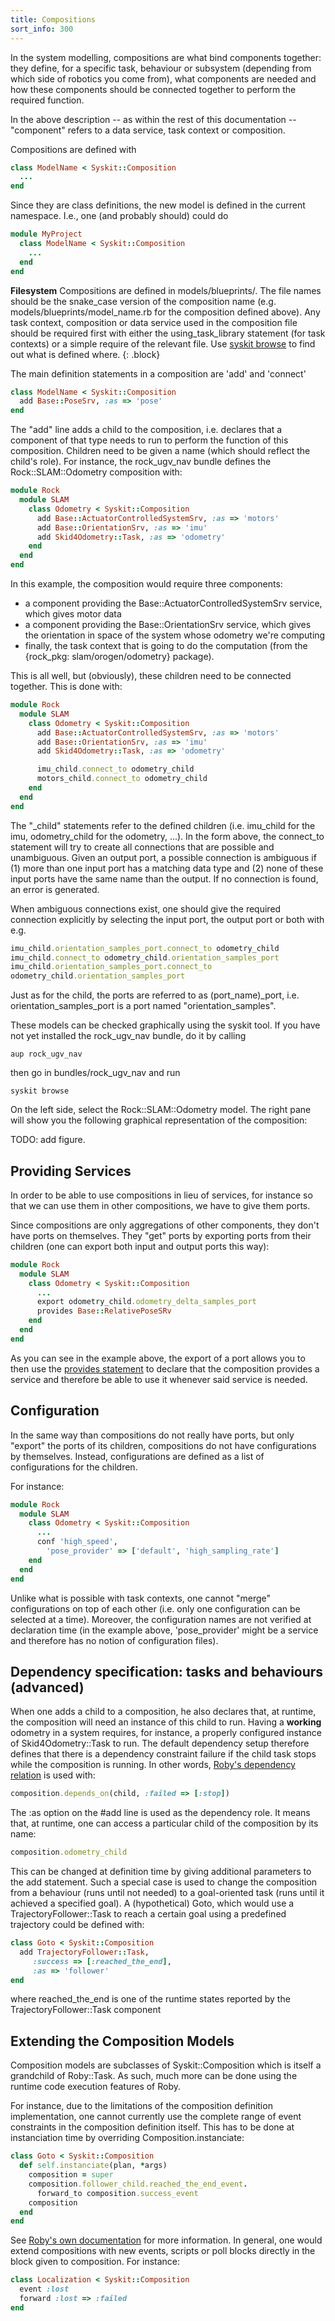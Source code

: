 ```yaml
---
title: Compositions
sort_info: 300
---
```


In the system modelling, compositions are what bind components together: they
define, for a specific task, behaviour or subsystem (depending from which side
of robotics you come from), what components are needed and how these components
should be connected together to perform the required function.

In the above description -- as within the rest of this documentation --
"component" refers to a data service, task context or composition.

Compositions are defined with

~~~ ruby
class ModelName < Syskit::Composition
  ...
end
~~~

Since they are class definitions, the new model is defined in the current
namespace. I.e., one (and probably should) could do

~~~ ruby
module MyProject
  class ModelName < Syskit::Composition
    ...
  end
end
~~~

__Filesystem__ Compositions are defined in models/blueprints/. The file
names should be the snake_case version of the composition name (e.g.
models/blueprints/model_name.rb for the composition defined above). Any task context,
composition or data service used in the composition file should be required first
with either the using_task_library statement (for task contexts) or a simple
require of the relevant file. Use [syskit browse](general_concept.html#browsing)
to find out what is defined where.
{: .block}

The main definition statements in a composition are 'add' and 'connect'

~~~ ruby
class ModelName < Syskit::Composition
  add Base::PoseSrv, :as => 'pose'
end
~~~

The "add" line adds a child to the composition, i.e. declares that a component
of that type needs to run to perform the function of this composition. Children
need to be given a name (which should reflect the child's role). For instance,
the rock_ugv_nav bundle defines the Rock::SLAM::Odometry composition with:

~~~ ruby
module Rock
  module SLAM
    class Odometry < Syskit::Composition
      add Base::ActuatorControlledSystemSrv, :as => 'motors'
      add Base::OrientationSrv, :as => 'imu'
      add Skid4Odometry::Task, :as => 'odometry'
    end
  end
end
~~~

In this example, the composition would require three components:

 * a component providing the Base::ActuatorControlledSystemSrv service, which gives
   motor data
 * a component providing the Base::OrientationSrv service, which gives the
   orientation in space of the system whose odometry we're computing
 * finally, the task context that is going to do the computation (from the
   {rock_pkg: slam/orogen/odometry} package).

This is all well, but (obviously), these children need to be connected together.
This is done with:

~~~ ruby
module Rock
  module SLAM
    class Odometry < Syskit::Composition
      add Base::ActuatorControlledSystemSrv, :as => 'motors'
      add Base::OrientationSrv, :as => 'imu'
      add Skid4Odometry::Task, :as => 'odometry'

      imu_child.connect_to odometry_child
      motors_child.connect_to odometry_child
    end
  end
end
~~~

The "_child" statements refer to the defined children (i.e. imu_child for the
imu, odometry_child for the odometry, ...). In the form above, the connect_to
statement will try to create all connections that are possible and unambiguous.
Given an output port, a possible connection is ambiguous if (1) more than one
input port has a matching data type and (2) none of these input ports have the
same name than the output. If no connection is found, an error is generated.

When ambiguous connections exist, one should give the required connection
explicitly by selecting the input port, the output port or both with e.g.

~~~ ruby
imu_child.orientation_samples_port.connect_to odometry_child
imu_child.connect_to odometry_child.orientation_samples_port
imu_child.orientation_samples_port.connect_to
odometry_child.orientation_samples_port
~~~

Just as for the child, the ports are referred to as (port_name)_port, i.e.
orientation_samples_port is a port named "orientation_samples".

These models can be checked graphically using the syskit tool. If you have not
yet installed the rock_ugv_nav bundle, do it by calling

~~~
aup rock_ugv_nav
~~~

then go in bundles/rock_ugv_nav and run

~~~
syskit browse
~~~

On the left side, select the Rock::SLAM::Odometry model. The right pane will
show you the following graphical representation of the composition:

TODO: add figure.

Providing Services
-----------------
In order to be able to use compositions in lieu of services, for instance so
that we can use them in other compositions, we have to give them ports.

Since compositions are only aggregations of other components, they don't have
ports on themselves. They "get" ports by exporting ports from their children
(one can export both input and output ports this way):

~~~ ruby
module Rock
  module SLAM
    class Odometry < Syskit::Composition
      ...
      export odometry_child.odometry_delta_samples_port
      provides Base::RelativePoseSRv
    end
  end
end
~~~

As you can see in the example above, the export of a port allows you to then use
the [provides statement](data_services.html#provides) to declare that the
composition provides a service and therefore be able to use it whenever said
service is needed.

Configuration
-------------
In the same way than compositions do not really have ports, but only "export"
the ports of its children, compositions do not have configurations by
themselves. Instead, configurations are defined as a list of configurations for
the children.

For instance:

~~~ ruby
module Rock
  module SLAM
    class Odometry < Syskit::Composition
      ...
      conf 'high_speed',
        'pose_provider' => ['default', 'high_sampling_rate']
    end
  end
end
~~~

Unlike what is possible with task contexts, one cannot "merge" configurations on
top of each other (i.e. only one configuration can be selected at a time).
Moreover, the configuration names are not verified at declaration time (in the
example above, 'pose_provider' might be a service and therefore has no notion of
configuration files).

Dependency specification: tasks and behaviours (advanced)
----------------------------------------------
When one adds a child to a composition, he also declares that, at runtime, the
composition will need an instance of this child to run. Having a __working__
odometry in a system requires, for instance, a properly configured instance of
Skid4Odometry::Task to run. The default dependency setup therefore defines that
there is a dependency constraint failure if the child task stops while the
composition is running. In other words, [Roby's dependency
relation](http://rock-robotics.org/api/tools/roby/task_relations/dependency.html) is
used with:

~~~ ruby
composition.depends_on(child, :failed => [:stop])
~~~

The :as option on the #add line is used as the dependency role. It means that,
at runtime, one can access a particular child of the composition by its name:

~~~ ruby
composition.odometry_child
~~~

This can be changed at definition time by giving additional parameters to the
add statement. Such a special case is used to change the composition from a
behaviour (runs until not needed) to a goal-oriented task (runs until it
achieved a specified goal). A (hypothetical) Goto, which would use a
TrajectoryFollower::Task to reach a certain goal using a predefined trajectory
could be defined with:

~~~ ruby
class Goto < Syskit::Composition
  add TrajectoryFollower::Task,
     :success => [:reached_the_end],
     :as => 'follower'
end
~~~

where reached_the_end is one of the runtime states reported by the
TrajectoryFollower::Task component

Extending the Composition Models
--------------------------------
Composition models are subclasses of Syskit::Composition which is itself a
grandchild of Roby::Task. As such, much more can be done using the runtime code
execution features of Roby.

For instance, due to the limitations of the composition definition
implementation, one cannot currently use the complete range of event constraints
in the composition definition itself. This has to be done at instanciation time
by overriding Composition.instanciate:

~~~ ruby
class Goto < Syskit::Composition
  def self.instanciate(plan, *args)
    composition = super
    composition.follower_child.reached_the_end_event.
      forward_to composition.success_event
    composition
  end
end
~~~

See [Roby's own documentation](http://rock-robotics.org/api/tools/roby) for more
information. In general, one would extend compositions with new events, scripts
or poll blocks directly in the block given to composition. For instance:

~~~ ruby
class Localization < Syskit::Composition
  event :lost
  forward :lost => :failed
end
~~~

